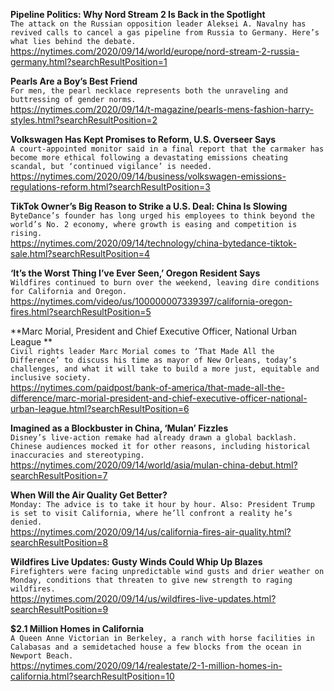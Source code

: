 **Pipeline Politics: Why Nord Stream 2 Is Back in the Spotlight**\
`The attack on the Russian opposition leader Aleksei A. Navalny has revived calls to cancel a gas pipeline from Russia to Germany. Here’s what lies behind the debate.`\
https://nytimes.com/2020/09/14/world/europe/nord-stream-2-russia-germany.html?searchResultPosition=1

**Pearls Are a Boy’s Best Friend**\
`For men, the pearl necklace represents both the unraveling and buttressing of gender norms.`\
https://nytimes.com/2020/09/14/t-magazine/pearls-mens-fashion-harry-styles.html?searchResultPosition=2

**Volkswagen Has Kept Promises to Reform, U.S. Overseer Says**\
`A court-appointed monitor said in a final report that the carmaker has become more ethical following a devastating emissions cheating scandal, but ‘continued vigilance’ is needed.`\
https://nytimes.com/2020/09/14/business/volkswagen-emissions-regulations-reform.html?searchResultPosition=3

**TikTok Owner’s Big Reason to Strike a U.S. Deal: China Is Slowing**\
`ByteDance’s founder has long urged his employees to think beyond the world’s No. 2 economy, where growth is easing and competition is rising.`\
https://nytimes.com/2020/09/14/technology/china-bytedance-tiktok-sale.html?searchResultPosition=4

**‘It’s the Worst Thing I’ve Ever Seen,’ Oregon Resident Says**\
`Wildfires continued to burn over the weekend, leaving dire conditions for California and Oregon.`\
https://nytimes.com/video/us/100000007339397/california-oregon-fires.html?searchResultPosition=5

**Marc Morial, President and Chief Executive Officer, National Urban League
**\
`Civil rights leader Marc Morial comes to ‘That Made All the Difference’ to discuss his time as mayor of New Orleans, today’s challenges, and what it will take to build a more just, equitable and inclusive society.`\
https://nytimes.com/paidpost/bank-of-america/that-made-all-the-difference/marc-morial-president-and-chief-executive-officer-national-urban-league.html?searchResultPosition=6

**Imagined as a Blockbuster in China, ‘Mulan’ Fizzles**\
`Disney’s live-action remake had already drawn a global backlash. Chinese audiences mocked it for other reasons, including historical inaccuracies and stereotyping.`\
https://nytimes.com/2020/09/14/world/asia/mulan-china-debut.html?searchResultPosition=7

**When Will the Air Quality Get Better?**\
`Monday: The advice is to take it hour by hour. Also: President Trump is set to visit California, where he’ll confront a reality he’s denied.`\
https://nytimes.com/2020/09/14/us/california-fires-air-quality.html?searchResultPosition=8

**Wildfires Live Updates: Gusty Winds Could Whip Up Blazes**\
`Firefighters were facing unpredictable wind gusts and drier weather on Monday, conditions that threaten to give new strength to raging wildfires.`\
https://nytimes.com/2020/09/14/us/wildfires-live-updates.html?searchResultPosition=9

**$2.1 Million Homes in California**\
`A Queen Anne Victorian in Berkeley, a ranch with horse facilities in Calabasas and a semidetached house a few blocks from the ocean in Newport Beach.`\
https://nytimes.com/2020/09/14/realestate/2-1-million-homes-in-california.html?searchResultPosition=10

